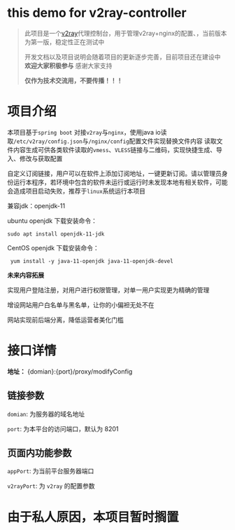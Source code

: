 # this demo for v2ray-controller
> 此项目是一个[v2ray](https://www.v2ray.com/)代理控制台，用于管理v2ray+nginx的配置、，当前版本为第一版，稳定性正在测试中
> 
> 开发文档以及项目说明会随着项目的更新逐步完善，目前项目还在建设中 **欢迎大家积极参与** 感谢大家支持
> 
> **仅作为技术交流用，不要传播！！！**
# 项目介绍
本项目基于`spring boot` 对接`v2ray`与`nginx`，使用java io读取`/etc/v2ray/config.json`与`/nginx/config`配置文件实现替换文件内容
读取文件内容生成可供各类软件读取的`vmess`、`VLESS`链接与二维码，实现快捷生成、导入、修改与获取配置

自定义订阅链接，用户可以在软件上添加订阅地址，一键更新订阅。请以管理员身份运行本程序，若环境中包含的软件未运行或运行时未发现本地有相关软件，可能
会造成项目启动失败，推荐于`linux`系统运行本项目

兼容jdk：openjdk-11

ubuntu openjdk 下载安装命令：
```
sudo apt install openjdk-11-jdk
```

CentOS openjdk 下载安装命令：
```
 yum install -y java-11-openjdk java-11-openjdk-devel
```


**未来内容拓展**

实现用户登陆注册，对用户进行权限管理，对单一用户实现更为精确的管理

增设网站用户白名单与黑名单，让你的小偏袒无处不在

网站实现前后端分离，降低运营者美化门槛

# 接口详情
**地址：**
{domian}:{port}/proxy/modifyConfig
## 链接参数
`domian`: 为服务器的域名地址

`port`: 为本平台的访问端口，默认为 8201
## 页面内功能参数
`appPort`: 为当前平台服务器端口

`v2rayPort`: 为 `v2ray` 的配置参数

# 由于私人原因，本项目暂时搁置
